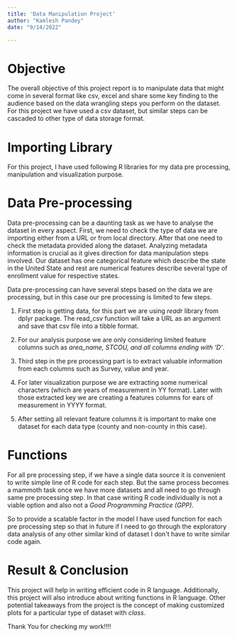 ```yaml
---
title: 'Data Manipulation Project'
author: "Kamlesh Pandey"
date: "9/14/2022"

---
```


# Objective

The overall objective of this project report is to manipulate data that might come in several format like csv, excel and share some key finding to the audience based on the data wrangling steps you perform on the dataset. For this project we have used a csv dataset, but similar steps can be cascaded to other type of data storage format.

# Importing Library

For this project, I have used following R libraries for my data pre processing, manipulation and visualization purpose. 


# Data Pre-processing

Data pre-processing can be a daunting task as we have to analyse the dataset in every aspect. First, we need to check the type of data we are importing either from a URL or from local directory. After that one need to check the metadata provided along the dataset. Analyzing metadata information is crucial as it gives direction for data manipulation steps involved. 
Our dataset has one categorical feature which describe the state in the United State and rest are numerical features describe several type of enrollment value for respective states.

Data pre-processing can have several steps based on the data we are processing, but in this case our pre processing is limited to few steps.

1. First step is getting data, for this part we are using *readr* library from dplyr package. The read_csv function will take a URL as an argument and save that csv file into a tibble format.

2. For our analysis purpose we are only considering limited feature columns such as *area_name, STCOU, and all columns ending with 'D'*.

3. Third step in the pre processing part is to extract valuable information from each columns such as Survey, value and year.

4. For later visualization purpose we are extracting some numerical characters (which are years of measurement in YY format). Later with those extracted key we are creating a features columns for ears of measurement in YYYY format.

5. After setting all relevant feature columns it is important to make one dataset for each data type (county and non-county in this case).


# Functions

For all pre processing step, if we have a single data source it is convenient to write simple line of R code for each step. But the same process becomes a mammoth task once we have more datasets and all need to go through same pre processing step. In that case writing R code individually is not a viable option and also not a *Good Programming Practice (GPP)*.

So to provide a scalable factor  in the model I have used function for each pre processing step so that in future if I need to go through the exploratory data analysis of any other similar kind of dataset I don't have to write similar code again.  


# Result & Conclusion

This project will help in writing efficient code in R language. Additionally, this project will also introduce about writing functions in R language.
Other potential takeaways from the project is the concept of making customized plots for a particular type of dataset with *class*.





Thank You for checking my work!!!!
